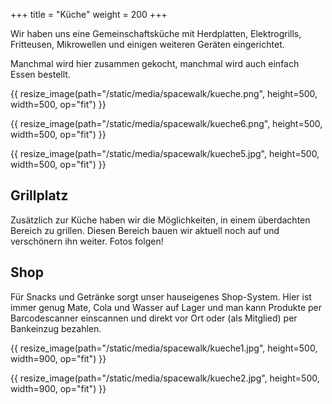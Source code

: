 +++
title = "Küche"
weight = 200
+++

Wir haben uns eine Gemeinschaftsküche mit Herdplatten, Elektrogrills,
Fritteusen, Mikrowellen und einigen weiteren Geräten eingerichtet.

Manchmal wird hier zusammen gekocht, manchmal wird auch einfach Essen bestellt.

{{ resize_image(path="/static/media/spacewalk/kueche.png", height=500, width=500, op="fit") }}

{{ resize_image(path="/static/media/spacewalk/kueche6.png", height=500, width=500, op="fit") }}

{{ resize_image(path="/static/media/spacewalk/kueche5.jpg", height=500, width=500, op="fit") }}

## Grillplatz

Zusätzlich zur Küche haben wir die Möglichkeiten, in einem überdachten Bereich zu
grillen. Diesen Bereich bauen wir aktuell noch auf und verschönern ihn weiter. Fotos folgen!

## Shop

Für Snacks und Getränke sorgt unser hauseigenes Shop-System. Hier ist immer
genug Mate, Cola und Wasser auf Lager und man kann Produkte per Barcodescanner
einscannen und direkt vor Ort oder (als Mitglied) per Bankeinzug bezahlen.

{{ resize_image(path="/static/media/spacewalk/kueche1.jpg", height=500, width=900, op="fit") }}

{{ resize_image(path="/static/media/spacewalk/kueche2.jpg", height=500, width=900, op="fit") }}
